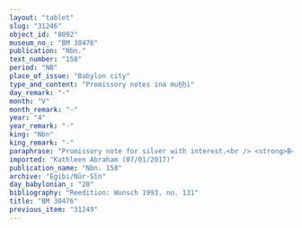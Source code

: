 ```yaml
---
layout: "tablet"
slug: "31246"
object_id: "8092"
museum_no_: "BM 30476"
publication: "Nbn."
text_number: "158"
period: "NB"
place_of_issue: "Babylon city"
type_and_content: "Promissory notes ina muẖẖi"
day_remark: "-"
month: "V"
month_remark: "-"
year: "4"
year_remark: "-"
king: "Nbn"
king_remark: "-"
paraphrase: "Promissory note for silver with interest.<br /> <strong>B</strong> owes 1 mina of medium quality silver to <strong>A</strong>, to be paid by the end of Ulūl (VI) with interest. Names of 3 witnesses and the scribe: Nab&ucirc;-aplu-iddin/Ṣillāya//Esagilāya. (This text could be a prolongation of BM31374).&nbsp;<br /> <br /> <strong>A</strong> = Iddin-Marduk/Iqī&scaron;āya//Nūr-S&icirc;n; <strong>B</strong> = Bēl-uballiṭ/Bēl-rēmanni"
imported: "Kathleen Abraham (07/01/2017)"
publication_name: "Nbn. 158"
archive: "Egibi/Nūr-Sîn"
day_babylonian_: "20"
bibliography: "Reedition: Wunsch 1993, no. 131"
title: "BM 30476"
previous_item: "31249"
---
```

